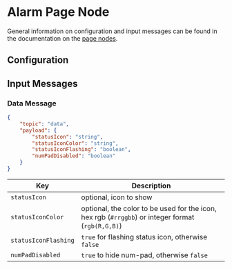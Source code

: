 # Alarm Page Node

General information on configuration and input messages can be found in the documentation on the [page nodes](./page-nodes.md).

## Configuration

## Input Messages

### Data Message

```json
{
    "topic": "data",
    "payload": {
        "statusIcon": "string",
        "statusIconColor": "string",
        "statusIconFlashing": "boolean",
        "numPadDisabled": "boolean"
    }
}
```

| Key | Description |
| --- | --- |
| `statusIcon` | optional, icon to show |
| `statusIconColor` | optional, the color to be used for the icon, hex rgb (`#rrggbb`) or integer format (`rgb(R,G,B)`) |
| `statusIconFlashing` | `true` for flashing status icon, otherwise `false` |
| `numPadDisabled` | `true` to hide num-pad, otherwise `false` |
